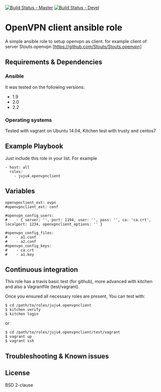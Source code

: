 [![Build Status - Master](https://travis-ci.org/juju4/ansible-openvpnclient.svg?branch=master)](https://travis-ci.org/juju4/ansible-openvpnclient)
[![Build Status - Devel](https://travis-ci.org/juju4/ansible-openvpnclient.svg?branch=devel)](https://travis-ci.org/juju4/ansible-openvpnclient/branches)
# OpenVPN client ansible role

A simple ansible role to setup openvpn as client.
for example client of server Stouts.openvpn [https://github.com/Stouts/Stouts.openvpn]

## Requirements & Dependencies

### Ansible
It was tested on the following versions:
 * 1.9
 * 2.0
 * 2.2

### Operating systems

Tested with vagrant on Ubuntu 14.04, Kitchen test with trusty and centos7

## Example Playbook

Just include this role in your list.
For example

```
- host: all
  roles:
    - juju4.openvpnclient
```

## Variables

```
openvpnclient_ext: ovpn
#openvpnclient_ext: conf

#openvpn_config_users:
#    - { server: '', port: 1194, user: '', pass: '', ca: 'ca.crt', localport: 1234, openvpnclient_options: '' }

#openvpn_config_files:
#    - a1.conf
#    - a2.conf
#openvpn_config_keys:
#    - ca.crt
#    - a1.key

```

## Continuous integration

This role has a travis basic test (for github), more advanced with kitchen and also a Vagrantfile (test/vagrant).

Once you ensured all necessary roles are present, You can test with:
```
$ cd /path/to/roles/juju4.openvpnclient
$ kitchen verify
$ kitchen login
```
or
```
$ cd /path/to/roles/juju4.openvpnclient/test/vagrant
$ vagrant up
$ vagrant ssh
```

## Troubleshooting & Known issues


## License

BSD 2-clause

